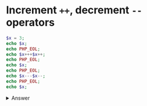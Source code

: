 # Increment `++`, decrement `--` operators

```php
$x = 3;
echo $x;
echo PHP_EOL;
echo $x+++$x++;
echo PHP_EOL;
echo $x;
echo PHP_EOL;
echo $x---$x--;
echo PHP_EOL;
echo $x;
```

<details><summary>Answer</summary>
<pre>
3
7
5
1
3
</pre>
<code>echo $x+++$x++;</code> is equivalent of <code>echo ($x++) + ($x++);</code>. This code increments variable twice.
</details>

